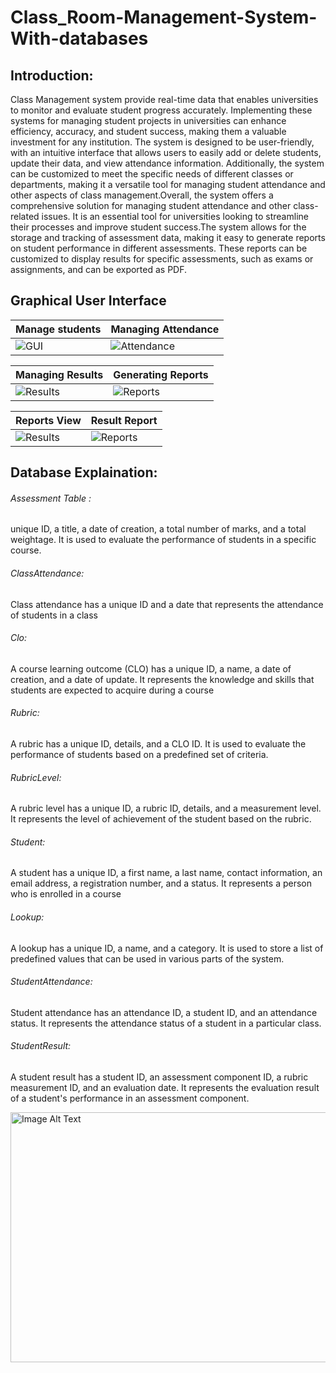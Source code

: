 # Class_Room-Management-System-With-databases
## Introduction:
Class Management system  provide real-time data that enables universities to monitor and evaluate student progress accurately. Implementing  these systems for managing student projects in universities can enhance efficiency, accuracy, and student success, making them a valuable investment for any institution. The system is designed to be user-friendly, with an intuitive interface that allows users to easily add or delete students, update their data, and view attendance information. Additionally, the system can be customized to meet the specific needs of different classes or departments, making it a versatile tool for managing student attendance and other aspects of class management.Overall, the system offers a comprehensive solution for managing student attendance and other class-related issues.  It is an essential tool for universities looking to streamline their processes and improve student success.The system allows for the storage and tracking of assessment data, making it easy to generate reports on student performance in different assessments. These reports can be customized to display results for specific assessments, such as exams or assignments, and can be exported as PDF.


## Graphical User Interface

| Manage students | Managing Attendance |
|---------------------------|---------------------|
| ![GUI](https://github.com/Laiba51-CS/Class_Room-Management-System-With-databases/assets/115210630/95488da4-ac88-4515-b3de-ae1c07e87ff3) | ![Attendance](https://github.com/Laiba51-CS/Class_Room-Management-System-With-databases/assets/115210630/932ddbbc-e604-4667-ae9c-1c36130b11d6) |

| Managing Results | Generating Reports |
|------------------|--------------------|
| ![Results](https://github.com/Laiba51-CS/Class_Room-Management-System-With-databases/assets/115210630/5f87803e-626d-4c55-9022-1fb12281a947) | ![Reports](https://github.com/Laiba51-CS/Class_Room-Management-System-With-databases/assets/115210630/d1f6bdf2-e6f2-4258-b3cd-3264748de497) |

| Reports View | Result Report |
|------------------|--------------------|
| ![Results](https://github.com/Laiba51-CS/Class_Room-Management-System-With-databases/assets/115210630/76fad7c9-b203-4140-9f30-6ae856bbf5d9) | ![Reports](https://github.com/Laiba51-CS/Class_Room-Management-System-With-databases/assets/115210630/9788c1ae-903b-4555-b6dc-dd3a6759d9f1) |




## Database Explaination:

###### Assessment Table :
unique ID, a title, a date of creation, a total number of marks, and a total weightage. It is used to evaluate the performance of students in a specific course.
###### ClassAttendance:
Class attendance has a unique ID and a date that represents the attendance of students in a class
###### Clo: 
A course learning outcome (CLO) has a unique ID, a name, a date of creation, and a date of update. It represents the knowledge and skills that students are expected to acquire during a course
###### Rubric:
A rubric has a unique ID, details, and a CLO ID. It is used to evaluate the performance of students based on a predefined set of criteria.
###### RubricLevel: 
A rubric level has a unique ID, a rubric ID, details, and a measurement level. It represents the level of achievement of the student based on the rubric.
###### Student:
A student has a unique ID, a first name, a last name, contact information, an email address, a registration number, and a status. It represents a person who is enrolled in a course
###### Lookup: 
A lookup has a unique ID, a name, and a category. It is used to store a list of predefined values that can be used in various parts of the system.
###### StudentAttendance: 
Student attendance has an attendance ID, a student ID, and an attendance status. It represents the attendance status of a student in a particular class.
###### StudentResult:
A student result has a student ID, an assessment component ID, a rubric measurement ID, and an evaluation date. It represents the evaluation result of a student's performance in an assessment component.

<img src="https://github.com/Laiba51-CS/Class_Room-Management-System-With-databases/assets/115210630/55226b4f-3239-498d-9364-f02ea62a7353" alt="Image Alt Text" width="600" height="400">


 
